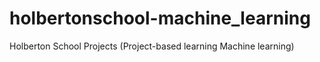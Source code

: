 # holbertonschool-machine_learning
Holberton School Projects (Project-based learning Machine learning)
